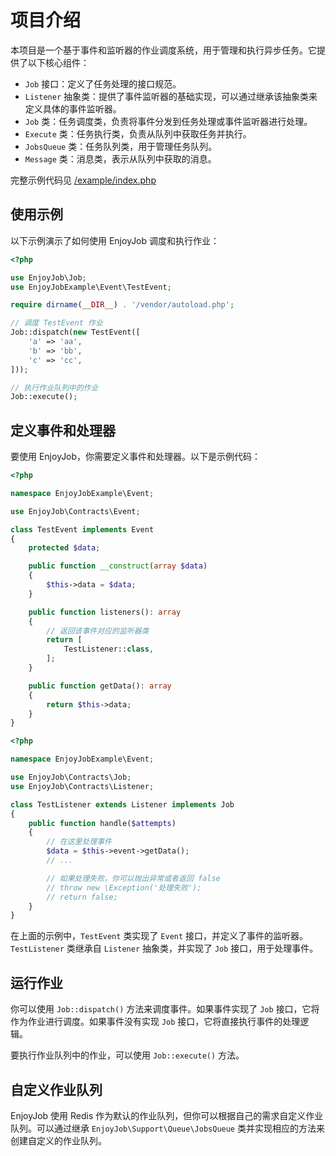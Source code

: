 # 项目介绍

本项目是一个基于事件和监听器的作业调度系统，用于管理和执行异步任务。它提供了以下核心组件：

- `Job` 接口：定义了任务处理的接口规范。
- `Listener` 抽象类：提供了事件监听器的基础实现，可以通过继承该抽象类来定义具体的事件监听器。
- `Job` 类：任务调度类，负责将事件分发到任务处理或事件监听器进行处理。
- `Execute` 类：任务执行类，负责从队列中获取任务并执行。
- `JobsQueue` 类：任务队列类，用于管理任务队列。
- `Message` 类：消息类，表示从队列中获取的消息。

完整示例代码见 [/example/index.php](/example/index.php)

## 使用示例

以下示例演示了如何使用 EnjoyJob 调度和执行作业：

```php
<?php

use EnjoyJob\Job;
use EnjoyJobExample\Event\TestEvent;

require dirname(__DIR__) . '/vendor/autoload.php';

// 调度 TestEvent 作业
Job::dispatch(new TestEvent([
    'a' => 'aa',
    'b' => 'bb',
    'c' => 'cc',
]));

// 执行作业队列中的作业
Job::execute();
```


## 定义事件和处理器

要使用 EnjoyJob，你需要定义事件和处理器。以下是示例代码：

```php
<?php

namespace EnjoyJobExample\Event;

use EnjoyJob\Contracts\Event;

class TestEvent implements Event
{
    protected $data;

    public function __construct(array $data)
    {
        $this->data = $data;
    }

    public function listeners(): array
    {
        // 返回该事件对应的监听器类
        return [
            TestListener::class,
        ];
    }

    public function getData(): array
    {
        return $this->data;
    }
}
```

```php
<?php

namespace EnjoyJobExample\Event;

use EnjoyJob\Contracts\Job;
use EnjoyJob\Contracts\Listener;

class TestListener extends Listener implements Job
{
    public function handle($attempts)
    {
        // 在这里处理事件
        $data = $this->event->getData();
        // ...

        // 如果处理失败，你可以抛出异常或者返回 false
        // throw new \Exception('处理失败');
        // return false;
    }
}
```

在上面的示例中，`TestEvent` 类实现了 `Event` 接口，并定义了事件的监听器。`TestListener` 类继承自 `Listener` 抽象类，并实现了 `Job` 接口，用于处理事件。

## 运行作业

你可以使用 `Job::dispatch()` 方法来调度事件。如果事件实现了 `Job` 接口，它将作为作业进行调度。如果事件没有实现 `Job` 接口，它将直接执行事件的处理逻辑。

要执行作业队列中的作业，可以使用 `Job::execute()` 方法。

## 自定义作业队列

EnjoyJob 使用 Redis 作为默认的作业队列，但你可以根据自己的需求自定义作业队列。可以通过继承 `EnjoyJob\Support\Queue\JobsQueue` 类并实现相应的方法来创建自定义的作业队列。